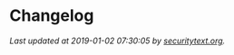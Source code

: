 # Changelog

_Last updated at 2019-01-02 07:30:05 by [securitytext.org](https://securitytext.org)._
